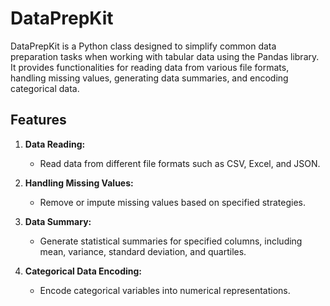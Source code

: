 # DataPrepKit

DataPrepKit is a Python class designed to simplify common data preparation tasks when working with tabular data using the Pandas library. It provides functionalities for reading data from various file formats, handling missing values, generating data summaries, and encoding categorical data.

## Features

1. **Data Reading:**
   - Read data from different file formats such as CSV, Excel, and JSON.

2. **Handling Missing Values:**
   - Remove or impute missing values based on specified strategies.

3. **Data Summary:**
   - Generate statistical summaries for specified columns, including mean, variance, standard deviation, and quartiles.

4. **Categorical Data Encoding:**
   - Encode categorical variables into numerical representations.

